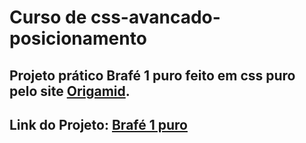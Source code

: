 # Curso de css-avancado-posicionamento

## Projeto prático Brafé 1 puro feito em css puro pelo site [Origamid](https://www.origamid.com/curso/css-avancado-posicionamento).

## Link do Projeto: [Brafé 1 puro](https://marcelo-rafael.github.io/css-brafe-1-puro/)
